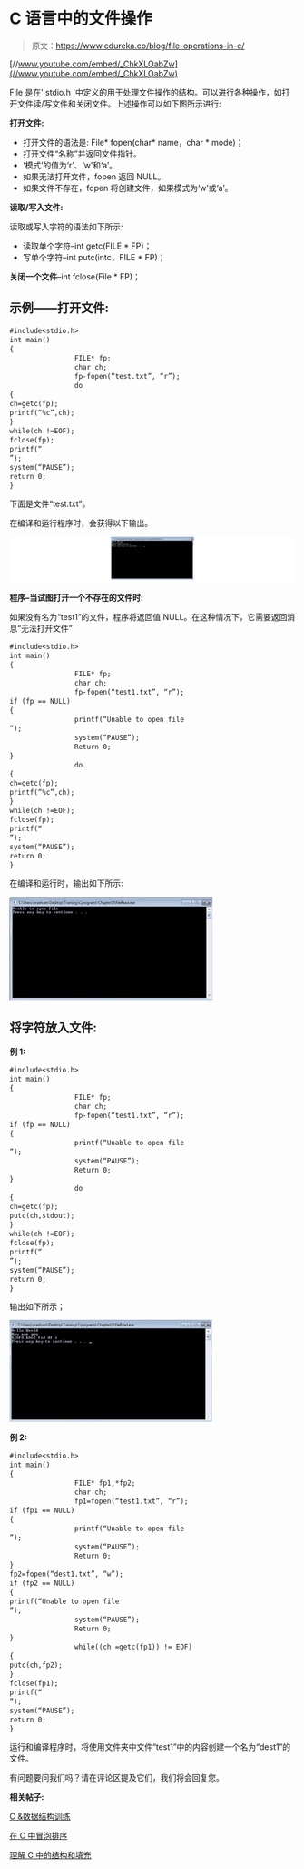 # C 语言中的文件操作

> 原文：<https://www.edureka.co/blog/file-operations-in-c/>

[//www.youtube.com/embed/_ChkXLOabZw](//www.youtube.com/embed/_ChkXLOabZw)

File 是在' stdio.h '中定义的用于处理文件操作的结构。可以进行各种操作，如打开文件读/写文件和关闭文件。上述操作可以如下图所示进行:

**打开文件:**

*   打开文件的语法是: File* fopen(char* name，char * mode)；
*   打开文件“名称”并返回文件指针。
*   ‘模式’的值为‘r’、‘w’和‘a’。
*   如果无法打开文件，fopen 返回 NULL。
*   如果文件不存在，fopen 将创建文件，如果模式为‘w’或‘a’。

**读取/写入文件:**

读取或写入字符的语法如下所示:

*   读取单个字符–int getc(FILE * FP)；
*   写单个字符–int putc(intc，FILE * FP)；

**关闭一个文件**–int fclose(File * FP)；

## **示例——打开文件:**

```
#include<stdio.h>
int main()
{
                FILE* fp;
                char ch;
                fp-fopen(“test.txt”, “r”);
                do
{
ch=getc(fp);
printf(“%c”,ch);
}
while(ch !=EOF);
fclose(fp);
printf(“
”);
system(“PAUSE”);
return 0;
}
```

下面是文件“test.txt”。

在编译和运行程序时，会获得以下输出。

![](img/ba170604262c9a78ad749ad383c084ba.png "File Operations in C")

**程序–当试图打开一个不存在的文件时:**

如果没有名为“test1”的文件，程序将返回值 NULL。在这种情况下，它需要返回消息“无法打开文件”

```
#include<stdio.h>
int main()
{
                FILE* fp;
                char ch;
                fp-fopen(“test1.txt”, “r”);
if (fp == NULL)
{
                printf(“Unable to open file
”);
                system(“PAUSE”);
                Return 0;
}
                do
{
ch=getc(fp);
printf(“%c”,ch);
}
while(ch !=EOF);
fclose(fp);
printf(“
”);
system(“PAUSE”);
return 0;
}
```

在编译和运行时，输出如下所示:

![File Operations in C](img/0a41aa2991d4bb7b05ef14579e748ef3.png "File Operations in C")

## **将字符放入文件:**

**例 1:**

```
#include<stdio.h>
int main()
{
                FILE* fp;
                char ch;
                fp-fopen(“test1.txt”, “r”);
if (fp == NULL)
{
                printf(“Unable to open file
”);
                system(“PAUSE”);
                Return 0;
}
                do
{
ch=getc(fp);
putc(ch,stdout);
}
while(ch !=EOF);
fclose(fp);
printf(“
”);
system(“PAUSE”);
return 0;
}
```

输出如下所示；

![File Operations in C](img/45ff3c3dd9566f82c5f1d2ebd52ac937.png "File Operations in C")

**例 2:**

```
#include<stdio.h>
int main()
{
                FILE* fp1,*fp2;
                char ch;
                fp1=fopen(“test1.txt”, “r”);
if (fp1 == NULL)
{
                printf(“Unable to open file
”);
                system(“PAUSE”);
                Return 0;
}
fp2=fopen(“dest1.txt”, “w”);
if (fp2 == NULL)
{
printf(“Unable to open file
”);
                system(“PAUSE”);
                Return 0;
}
                while((ch =getc(fp1)) != EOF)
{
putc(ch,fp2);
}
fclose(fp1);
printf(“
”);
system(“PAUSE”);
return 0;
}
```

运行和编译程序时，将使用文件夹中文件“test1”中的内容创建一个名为“dest1”的文件。

有问题要问我们吗？请在评论区提及它们，我们将会回复您。

**相关帖子:**

[C &数据结构训练](https://www.edureka.co/blog/c-data-structures)

[在 C 中冒泡排序](https://www.edureka.co/blog/bubble-sort-algo-in-c/ "Bubble Sorting in C")

[理解 C 中的结构和填充](https://www.edureka.co/blog/understanding-structures-and-padding-in-c/ "Understanding Structures and Padding in C")
